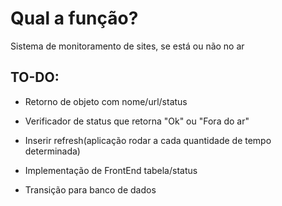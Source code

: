 # Qual a função?

Sistema de monitoramento de sites, se está ou não no ar

## TO-DO:


- Retorno de objeto com nome/url/status

- Verificador de status que retorna "Ok" ou "Fora do ar"

- Inserir refresh(aplicação rodar a cada quantidade de tempo determinada)

- Implementação de FrontEnd tabela/status

- Transição para banco de dados
